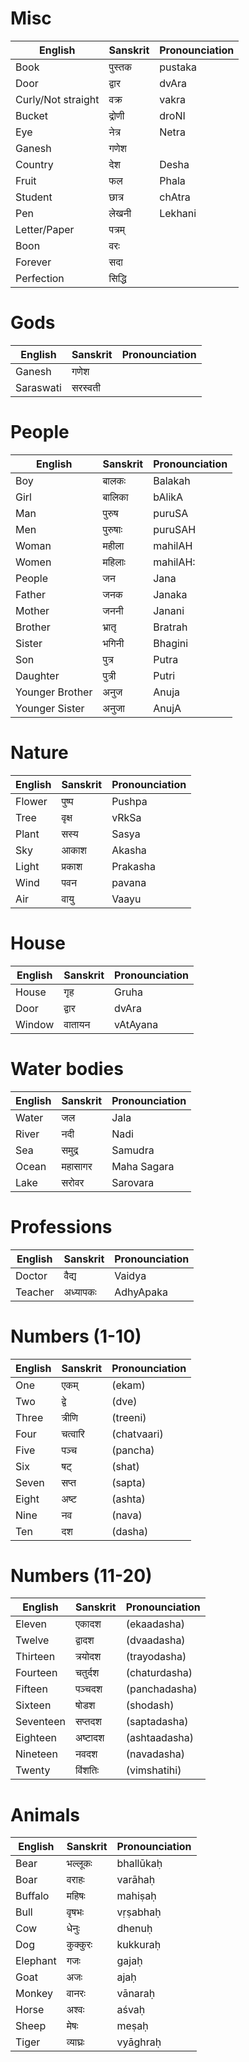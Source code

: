 # Misc
|English | Sanskrit | Pronounciation | 
|-|-|-|
|Book|पुस्तक|pustaka
|Door|द्वार|dvAra
|Curly/Not straight|वक्र|vakra|
|Bucket|द्रोणी|droNI|
|Eye|नेत्र|Netra|
|Ganesh|गणेश|
|Country|देश|Desha
|Fruit|फल|Phala
|Student|छात्र|chAtra
|Pen|लेखनी|Lekhani|
|Letter/Paper|पत्रम्||
|Boon|वरः||
|Forever|सदा|
|Perfection|सिद्धि|

# Gods
|English | Sanskrit | Pronounciation | 
|-|-|-|
|Ganesh|गणेश|
|Saraswati|सरस्वती|

# People
|English | Sanskrit | Pronounciation | 
|-|-|-|
|Boy|बालकः| Balakah
|Girl|बालिका| bAlikA
|Man| पुरुष | puruSA
|Men| पुरुषाः | puruSAH
|Woman| महीला | mahilAH
|Women| महिलाः | mahilAH:
|People|जन| Jana
|Father | जनक | Janaka
|Mother | जननी | Janani
|Brother | भ्रातृ | Bratrah
|Sister | भगिनी | Bhagini
|Son | पुत्र | Putra
|Daughter | पुत्री | Putri
|Younger Brother | अनुज | Anuja
|Younger Sister | अनुजा | AnujA

# Nature
|English | Sanskrit | Pronounciation | 
|-|-|-|
|Flower |पुष्प | Pushpa
|Tree| वृक्ष |vRkSa |
|Plant| सस्य | Sasya
|Sky| आकाश | Akasha
|Light| प्रकाश | Prakasha
|Wind| पवन | pavana
|Air| वायु | Vaayu

# House
|English | Sanskrit | Pronounciation | 
|-|-|-|
|House |गृह | Gruha
|Door |द्वार | dvAra
|Window | वातायन | vAtAyana

# Water bodies
|English | Sanskrit | Pronounciation | 
|-|-|-|
|Water|जल| Jala
|River|नदी| Nadi
|Sea|समुद्र| Samudra
|Ocean|महासागर| Maha Sagara
|Lake|सरोवर|Sarovara

# Professions
|English | Sanskrit | Pronounciation | 
|-|-|-|
|Doctor | वैद्य| Vaidya
|Teacher|अध्यापकः|AdhyApaka

# Numbers (1-10)
|English | Sanskrit | Pronounciation | 
|-|-|-|
|One| एकम् |(ekam)
|Two| द्वे |(dve)
|Three| त्रीणि |(treeni)
|Four| चत्वारि| (chatvaari)
|Five| पञ्च |(pancha)
|Six |षट् |(shat)
|Seven| सप्त |(sapta)
|Eight| अष्ट |(ashta)
|Nine| नव |(nava)
|Ten |दश |(dasha)

# Numbers (11-20)
|English | Sanskrit | Pronounciation | 
|-|-|-|
|Eleven |एकादश |(ekaadasha)
|Twelve| द्वादश |(dvaadasha)
|Thirteen| त्रयोदश |(trayodasha)
|Fourteen| चतुर्दश |(chaturdasha)
|Fifteen| पञ्चदश |(panchadasha)
|Sixteen| षोडश |(shodash)
|Seventeen| सप्तदश |(saptadasha)
|Eighteen| अष्टादश |(ashtaadasha)
|Nineteen| नवदश |(navadasha)
|Twenty| विंशतिः |(vimshatihi)

# Animals
|English | Sanskrit | Pronounciation | 
|-|-|-|
|Bear       |भल्लूकः|bhallūkaḥ|
|Boar       |वराहः |varāhaḥ
|Buffalo    |महिषः |mahiṣaḥ
|Bull       |वृषभः |vṛṣabhaḥ
|Cow        |धेनुः |dhenuḥ
|Dog        |कुक्कुरः |kukkuraḥ
|Elephant   |गजः |gajaḥ 
|Goat       |अजः |ajaḥ
|Monkey     |वानरः |vānaraḥ
|Horse      |अश्वः |aśvaḥ
|Sheep      |मेषः |meṣaḥ
|Tiger      |व्याघ्रः|vyāghraḥ|
